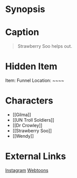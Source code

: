 # Synopsis


# Caption
> Strawberry Soo helps out.

# Hidden Item
Item: Funnel
Location: ~~~~

# Characters
* [[Gilma]]
* [[UN Troll Soldiers]]
* [[Dr Crowley]]
* [[Strawberry Soo]]
* [[Wendy]]

# External Links
[Instagram](https://www.instagram.com/p/CNIgBJFD4sx/?igshid=YmMyMTA2M2Y=)
[Webtoons](https://www.webtoons.com/en/challenge/twistwood-tales/76-the-frightening-forest/viewer?title_no=344740&episode_no=82)